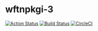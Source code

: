 # wftnpkgi-3

[![Action Status](https://github.com/zytx800/wftnpkgi-3/workflows/Node%20CI/badge.svg)](https://github.com/zytx800/wftnpkgi-3/actions)
[![Build Status](https://dev.azure.com/zytx800/wftnpkgi-3/_apis/build/status/zytx800.wftnpkgi-3?branchName=master)](https://dev.azure.com/zytx800/wftnpkgi-3/_build/latest?definitionId=17&branchName=master)
[![CircleCI](https://circleci.com/gh/zytx800/wftnpkgi-3.svg?style=svg)](https://circleci.com/gh/zytx800/wftnpkgi-3)

